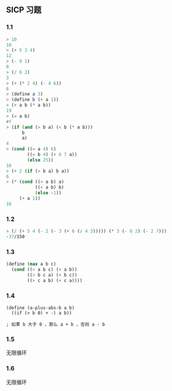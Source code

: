 ## SICP 习题

### 1.1

```scheme
> 10
10
> (+ 5 3 4)
12
> (- 9 1)
8
> (/ 6 2)
3
> (+ (* 2 4) (- 4 6))
6
> (define a 3)
> (define b (+ a 1))
> (+ a b (* a b))
19
> (= a b)
#f
> (if (and (> b a) (< b (* a b)))
      b
      a)
4
> (cond ((= a 4) 6)
        ((= b 4) (+ 6 7 a))
        (else 25))
16
> (+ 2 (if (> b a) b a))
6
> (* (cond ((> a b) a)
           ((< a b) b)
           (else -1))
     (+ a 1))
16
```

### 1.2

```scheme
> (/ (+ 5 4 (- 2 (- 3 (+ 6 (/ 4 5))))) (* 3 (- 6 2) (- 2 7)))
-37/150
```

### 1.3

```scheme
(define (max a b c)
  (cond ((> a b c) (+ a b))
        ((> b c a) (+ b c))
        ((> c a b) (+ c a))))
```

### 1.4
```
(define (a-plus-abs-b a b)
  ((if (> b 0) + -) a b))

; 如果 b 大于 0 ，那么 a + b ，否则 a - b
```

### 1.5

无限循环

### 1.6

无限循环
